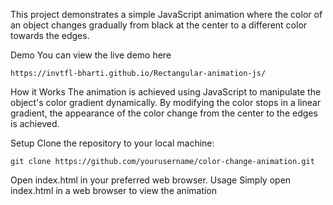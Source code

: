 This project demonstrates a simple JavaScript animation where the color of an object changes gradually from black at the center to a different color towards the edges.

Demo
You can view the live demo here
```
https://invtfl-bharti.github.io/Rectangular-animation-js/
```

How it Works
The animation is achieved using JavaScript to manipulate the object's color gradient dynamically. By modifying the color stops in a linear gradient, the appearance of the color change from the center to the edges is achieved.

Setup
Clone the repository to your local machine:
```
git clone https://github.com/yourusername/color-change-animation.git
```
Open index.html in your preferred web browser.
Usage
Simply open index.html in a web browser to view the animation
